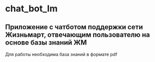 # chat_bot_lm
## Приложение с чатботом поддержки сети Жизньмарт, отвечающим пользователю на основе базы знаний ЖМ
Для работы необходима база знаний в формате pdf
